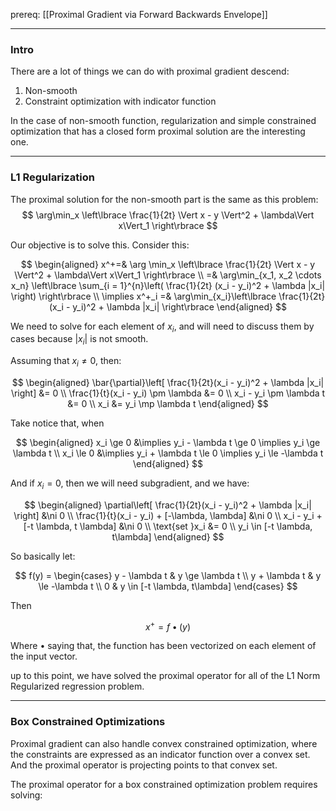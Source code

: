 prereq: [[Proximal Gradient via Forward Backwards Envelope]]


---
### **Intro**

There are a lot of things we can do with proximal gradient descend: 
1. Non-smooth
2. Constraint optimization with indicator function


In the case of non-smooth function, regularization and simple constrained optimization that has a closed form proximal solution are the interesting one. 


---
### **L1 Regularization**

The proximal solution for the non-smooth part is the same as this problem: 
$$
\arg\min_x \left\lbrace
    \frac{1}{2t} \Vert x - y \Vert^2 + \lambda\Vert x\Vert_1
\right\rbrace
$$

Our objective is to solve this. Consider this: 

$$
\begin{aligned}
    x^+=& \arg \min_x \left\lbrace
        \frac{1}{2t} \Vert x - y \Vert^2 + \lambda\Vert x\Vert_1
    \right\rbrace 
    \\
    =& 
    \arg\min_{x_1, x_2 \cdots x_n} \left\lbrace
    \sum_{i = 1}^{n}\left(
            \frac{1}{2t} (x_i - y_i)^2 + \lambda |x_i|
        \right)
    \right\rbrace
    \\
    \implies 
    x^+_i =& \arg\min_{x_i}\left\lbrace
        \frac{1}{2t}(x_i - y_i)^2 + \lambda |x_i|
    \right\rbrace
\end{aligned}
$$

We need to solve for each element of $x_i$, and will need to discuss them by cases because $|x_i|$ is not smooth. 

Assuming that $x_i \neq 0$, then: 

$$
\begin{aligned}
    \bar{\partial}\left[
        \frac{1}{2t}(x_i - y_i)^2 + \lambda |x_i|
    \right] &= 0
    \\
    \frac{1}{t}(x_i - y_i) \pm \lambda &= 0
    \\
    x_i - y_i \pm \lambda t &= 0
    \\
    x_i &= y_i \mp \lambda t
\end{aligned}
$$

Take notice that, when 

$$
\begin{aligned}
    x_i \ge 0 &\implies y_i - \lambda t \ge 0 \implies y_i \ge \lambda t
    \\
    x_i \le 0 &\implies y_i + \lambda t \le 0 \implies y_i \le -\lambda t
\end{aligned}
$$

And if $x_i = 0$, then we will need subgradient, and we have: 



$$
\begin{aligned}
    \partial\left[
        \frac{1}{2t}(x_i - y_i)^2 + \lambda |x_i|
    \right] &\ni 0
    \\
    \frac{1}{t}(x_i - y_i) + [-\lambda, \lambda] &\ni 0
    \\
    x_i - y_i + [-t \lambda, t \lambda] &\ni 0
    \\
     \text{set }x_i &= 0
    \\
    y_i \in [-t \lambda, t\lambda]
\end{aligned}
$$

So basically let: 

$$
f(y) = \begin{cases}
    y - \lambda t  & y \ge \lambda t
    \\
    y + \lambda t & y \le -\lambda t
    \\
    0 & y \in [-t \lambda, t\lambda]
\end{cases}
$$

Then

$$
x^+ = f \bullet(y)
$$

Where $\bullet$ saying that, the function has been vectorized on each element of the input vector. 

up to this point, we have solved the proximal operator for all of the L1 Norm Regularized regression problem. 


---
### **Box Constrained Optimizations**

Proximal gradient can also handle convex constrained optimization, where the constraints are expressed as an indicator function over a convex set. And the proximal operator is projecting points to that convex set. 

The proximal operator for a box constrained optimization problem requires solving: 

